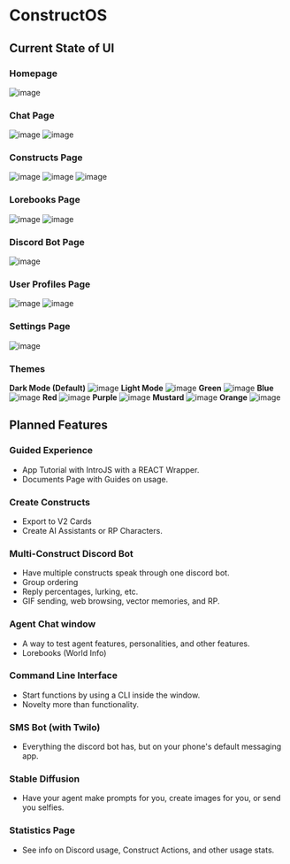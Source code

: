 # ConstructOS
## Current State of UI
### Homepage
![image](https://github.com/WaywardWyvernsSoftworks/ConstructOS/assets/26259870/20bfb2aa-b1a4-463e-a704-84e9b7f1caa4)
### Chat Page
![image](https://github.com/WaywardWyvernsSoftworks/ConstructOS/assets/26259870/823c926a-1656-43e7-ac82-e76004fb08ca)
![image](https://github.com/WaywardWyvernsSoftworks/ConstructOS/assets/26259870/1cec3e92-b1b4-4dd9-a3a2-154b986aaa44)
### Constructs Page
![image](https://github.com/WaywardWyvernsSoftworks/ConstructOS/assets/26259870/c9ccf57a-2269-414f-8938-7064f9b4846b)
![image](https://github.com/WaywardWyvernsSoftworks/ConstructOS/assets/26259870/56f0ca58-16eb-4f96-9b79-8ed760c81f43)
![image](https://github.com/WaywardWyvernsSoftworks/ConstructOS/assets/26259870/8fb5bcc8-8b98-40e5-bf11-6ce00215ddfd)
### Lorebooks Page
![image](https://github.com/WaywardWyvernsSoftworks/ConstructOS/assets/26259870/a7d65585-a128-488f-8e76-62e79dbb1331)
![image](https://github.com/WaywardWyvernsSoftworks/ConstructOS/assets/26259870/87fb5c91-3e51-4ec9-b711-1fb2389a8e6e)
### Discord Bot Page
![image](https://github.com/WaywardWyvernsSoftworks/ConstructOS/assets/26259870/e183c393-b5b3-4b87-a013-0c58b14ac3a9)
### User Profiles Page
![image](https://github.com/WaywardWyvernsSoftworks/ConstructOS/assets/26259870/e24e6d66-0f4f-412d-bcee-6f8551fcc6a7)
![image](https://github.com/WaywardWyvernsSoftworks/ConstructOS/assets/26259870/5e9191f0-ab17-4b0a-b1c3-aa92637de92b)
### Settings Page
![image](https://github.com/WaywardWyvernsSoftworks/ConstructOS/assets/26259870/9ee1b4bc-e2ee-4896-b041-e7dccc8ef26e)
### Themes
**Dark Mode (Default)**
![image](https://github.com/WaywardWyvernsSoftworks/ConstructOS/assets/26259870/8c6d6055-0bf6-4e3d-80e3-961a4fa3837a)
**Light Mode**
![image](https://github.com/WaywardWyvernsSoftworks/ConstructOS/assets/26259870/22f207ff-6c46-44fd-881a-75646e2cbf6c)
**Green**
![image](https://github.com/WaywardWyvernsSoftworks/ConstructOS/assets/26259870/8e7e6422-ba50-4f13-80e8-c6dafbce190f)
**Blue**
![image](https://github.com/WaywardWyvernsSoftworks/ConstructOS/assets/26259870/31355d0e-b7dc-4c54-b915-8545c3fab987)
**Red**
![image](https://github.com/WaywardWyvernsSoftworks/ConstructOS/assets/26259870/89aabff3-45b2-407c-be0b-338223f78c56)
**Purple**
![image](https://github.com/WaywardWyvernsSoftworks/ConstructOS/assets/26259870/3fef5f5e-99d3-40d8-9d83-058d134da144)
**Mustard**
![image](https://github.com/WaywardWyvernsSoftworks/ConstructOS/assets/26259870/e495612f-af50-4673-baee-c8945d1c27a6)
**Orange**
![image](https://github.com/WaywardWyvernsSoftworks/ConstructOS/assets/26259870/b95132ef-3a96-4053-9264-fb2fcb1b38bb)
## Planned Features
### Guided Experience
- App Tutorial with IntroJS with a REACT Wrapper.
- Documents Page with Guides on usage.
### Create Constructs
- Export to V2 Cards
- Create AI Assistants or RP Characters.
### Multi-Construct Discord Bot
- Have multiple constructs speak through one discord bot.
- Group ordering
- Reply percentages, lurking, etc.
- GIF sending, web browsing, vector memories, and RP.
### Agent Chat window
- A way to test agent features, personalities, and other features.
- Lorebooks (World Info)
### Command Line Interface
- Start functions by using a CLI inside the window.
- Novelty more than functionality.
### SMS Bot (with Twilo)
- Everything the discord bot has, but on your phone's default messaging app.
### Stable Diffusion
- Have your agent make prompts for you, create images for you, or send you selfies.
### Statistics Page
- See info on Discord usage, Construct Actions, and other usage stats.

